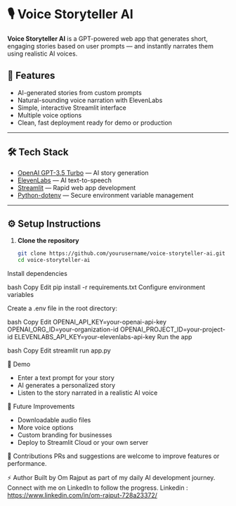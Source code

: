 # 🎙️ Voice Storyteller AI

**Voice Storyteller AI** is a GPT-powered web app that generates short, engaging stories based on user prompts — and instantly narrates them using realistic AI voices.

## 🚀 Features

- AI-generated stories from custom prompts
- Natural-sounding voice narration with ElevenLabs
- Simple, interactive Streamlit interface
- Multiple voice options
- Clean, fast deployment ready for demo or production

---

## 🛠️ Tech Stack

- [OpenAI GPT-3.5 Turbo](https://platform.openai.com/) — AI story generation
- [ElevenLabs](https://elevenlabs.io/) — AI text-to-speech
- [Streamlit](https://streamlit.io/) — Rapid web app development
- [Python-dotenv](https://pypi.org/project/python-dotenv/) — Secure environment variable management

---

## ⚙️ Setup Instructions

1. **Clone the repository**
   ```bash
   git clone https://github.com/yourusername/voice-storyteller-ai.git
   cd voice-storyteller-ai
Install dependencies

bash
Copy
Edit
pip install -r requirements.txt
Configure environment variables

Create a .env file in the root directory:

bash
Copy
Edit
OPENAI_API_KEY=your-openai-api-key
OPENAI_ORG_ID=your-organization-id
OPENAI_PROJECT_ID=your-project-id
ELEVENLABS_API_KEY=your-elevenlabs-api-key
Run the app

bash
Copy
Edit
streamlit run app.py

🎯 Demo

- Enter a text prompt for your story
- AI generates a personalized story
- Listen to the story narrated in a realistic AI voice

🔧 Future Improvements

- Downloadable audio files
- More voice options
- Custom branding for businesses
- Deploy to Streamlit Cloud or your own server

📢 Contributions
PRs and suggestions are welcome to improve features or performance.

⚡ Author
Built by Om Rajput as part of my daily AI development journey.
Connect with me on LinkedIn to follow the progress.
Linkedin : https://www.linkedin.com/in/om-rajput-728a23372/
